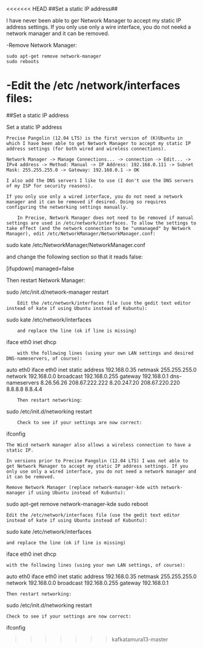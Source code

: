 <<<<<<< HEAD
##Set a static IP address##

I have never been able to ger Network Manager to accept my static IP address settings. If you 
only use only a wire interface, you do not neekd a network manager and it can be removed.

-Remove Network Manager:

	sudo apt-get remove network-manager
	sudo reboots

-Edit the /etc /network/interfaces files:
=======
##Set a static IP address

Set a static IP address

    Precise Pangolin (12.04 LTS) is the first version of (K)Ubuntu in which I have been able to get Network Manager to accept my static IP address settings (for both wired and wireless connections). 

    Network Manager -> Manage Connections... -> connection -> Edit... -> IPv4 address -> Method: Manual -> IP Address: 192.168.0.111 -> Subnet Mask: 255.255.255.0 -> Gateway: 192.168.0.1 -> OK 

    I also add the DNS servers I like to use (I don't use the DNS servers of my ISP for security reasons). 

    If you only use only a wired interface, you do not need a network manager and it can be removed if desired. Doing so requires configuring the networking settings manually. 

        In Precise, Network Manager does not need to be removed if manual settings are used in /etc/network/interfaces. To allow the settings to take effect (and the network connection to be "unmanaged" by Network Manager), edit /etc/NetworkManager/NetworkManager.conf: 

sudo kate /etc/NetworkManager/NetworkManager.conf

and change the following section so that it reads false:

[ifupdown]
managed=false

Then restart Network Manager:

sudo /etc/init.d/network-manager restart

        Edit the /etc/network/interfaces file (use the gedit text editor instead of kate if using Ubuntu instead of Kubuntu): 

sudo kate /etc/network/interfaces

        and replace the line (ok if line is missing) 

iface eth0 inet dhcp

        with the following lines (using your own LAN settings and desired DNS-nameservers, of course): 

auto eth0
iface eth0 inet static
address 192.168.0.35
netmask 255.255.255.0
network 192.168.0.0
broadcast 192.168.0.255
gateway 192.168.0.1
dns-nameservers 8.26.56.26 208.67.222.222 8.20.247.20 208.67.220.220 8.8.8.8 8.8.4.4

        Then restart networking: 

sudo /etc/init.d/networking restart

        Check to see if your settings are now correct: 

ifconfig

    The Wicd network manager also allows a wireless connection to have a static IP. 

    In versions prior to Precise Pangolin (12.04 LTS) I was not able to get Network Manager to accept my static IP address settings. If you only use only a wired interface, you do not need a network manager and it can be removed. 

    Remove Network Manager (replace network-manager-kde with network-manager if using Ubuntu instead of Kubuntu): 

sudo apt-get remove network-manager-kde
sudo reboot

    Edit the /etc/network/interfaces file (use the gedit text editor instead of kate if using Ubuntu instead of Kubuntu): 

sudo kate /etc/network/interfaces

    and replace the line (ok if line is missing) 

iface eth0 inet dhcp

    with the following lines (using your own LAN settings, of course): 

auto eth0
iface eth0 inet static
address 192.168.0.35
netmask 255.255.255.0
network 192.168.0.0
broadcast 192.168.0.255
gateway 192.168.0.1

    Then restart networking: 

sudo /etc/init.d/networking restart

    Check to see if your settings are now correct: 

ifconfig

>>>>>>> kafkatamura13-master
